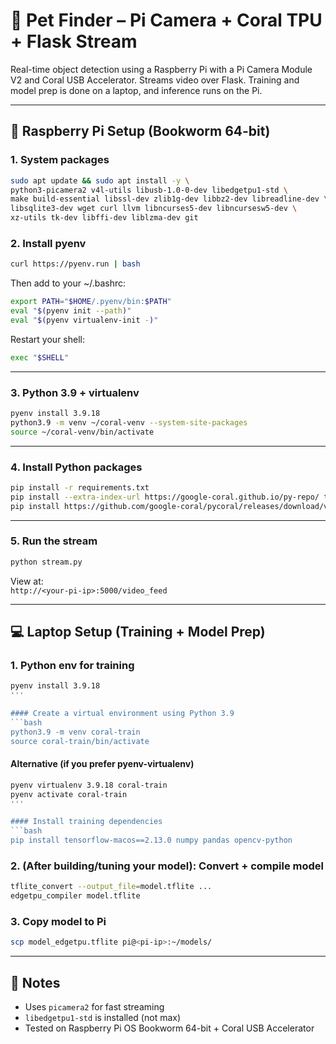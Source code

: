# 🐾 Pet Finder – Pi Camera + Coral TPU + Flask Stream

Real-time object detection using a Raspberry Pi with a Pi Camera Module V2 and Coral USB Accelerator. Streams video over Flask. Training and model prep is done on a laptop, and inference runs on the Pi.

---

## 🔧 Raspberry Pi Setup (Bookworm 64-bit)

### 1. System packages

```bash
sudo apt update && sudo apt install -y \
python3-picamera2 v4l-utils libusb-1.0-0-dev libedgetpu1-std \
make build-essential libssl-dev zlib1g-dev libbz2-dev libreadline-dev \
libsqlite3-dev wget curl llvm libncurses5-dev libncursesw5-dev \
xz-utils tk-dev libffi-dev liblzma-dev git
```

### 2. Install pyenv

```bash
curl https://pyenv.run | bash
```

Then add to your ~/.bashrc:

```bash
export PATH="$HOME/.pyenv/bin:$PATH"
eval "$(pyenv init --path)"
eval "$(pyenv virtualenv-init -)"
```

Restart your shell:

```bash
exec "$SHELL"
```

---

### 3. Python 3.9 + virtualenv

```bash
pyenv install 3.9.18
python3.9 -m venv ~/coral-venv --system-site-packages
source ~/coral-venv/bin/activate
```

---

### 4. Install Python packages

```bash
pip install -r requirements.txt
pip install --extra-index-url https://google-coral.github.io/py-repo/ tflite-runtime
pip install https://github.com/google-coral/pycoral/releases/download/v2.0.0/pycoral-2.0.0-cp39-cp39-linux_aarch64.whl
```

---

### 5. Run the stream

```bash
python stream.py
```

View at:  
`http://<your-pi-ip>:5000/video_feed`

---

## 💻 Laptop Setup (Training + Model Prep)

### 1. Python env for training

```bash
pyenv install 3.9.18
'''

#### Create a virtual environment using Python 3.9
```bash
python3.9 -m venv coral-train
source coral-train/bin/activate
```
#### Alternative (if you prefer pyenv-virtualenv)
```bash
pyenv virtualenv 3.9.18 coral-train
pyenv activate coral-train
'''

#### Install training dependencies
```bash
pip install tensorflow-macos==2.13.0 numpy pandas opencv-python
```

### 2. (After building/tuning your model): Convert + compile model

```bash
tflite_convert --output_file=model.tflite ...
edgetpu_compiler model.tflite
```

### 3. Copy model to Pi

```bash
scp model_edgetpu.tflite pi@<pi-ip>:~/models/
```

---

## 🧠 Notes

- Uses `picamera2` for fast streaming
- `libedgetpu1-std` is installed (not max)
- Tested on Raspberry Pi OS Bookworm 64-bit + Coral USB Accelerator
